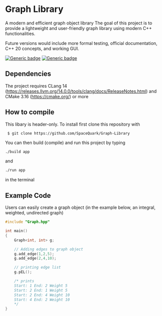 # Graph Library

A modern and efficient graph object library
The goal of this project is to provide a lightweight and user-friendly graph library using modern C++ functionalities.

Future versions would include more formal testing, official documentation, C++ 20 concepts, and working GUI.

[![Generic badge](https://img.shields.io/badge/C++-17-blue.svg?style=flat&logo=c%2B%2B)](https://en.cppreference.com/w/cpp/17)
[![Generic badge](https://img.shields.io/badge/CMake-3.16+-blue.svg)](https://cmake.org/cmake/help/latest/release/3.16.html)

## Dependencies
The project requires CLang 14 (https://releases.llvm.org/14.0.0/tools/clang/docs/ReleaseNotes.html) and CMake 3.16 (https://cmake.org/) or more

## How to compile
This libary is header-only. To install first clone this repository with 

```
 $ git clone https://github.com/SpaceQuark/Graph-Library
```



You can then build (compile) and run this project by typing 
```bash 
./build app
``` 
and 
```bash 
./run app
``` 
in the terminal

## Example Code
Users can easily create a graph object (in the example below, an integral, weighted, undirected graph)

``` C++
#include "Graph.hpp"

int main()
{
    Graph<int, int> g;

    // Adding edges to graph object
    g.add_edge(1,2,5);
    g.add_edge(2,4,10);

    // printing edge list
    g.pEL();

    /* prints
    Start: 1 End: 2 Weight 5
    Start: 2 End: 1 Weight 5
    Start: 2 End: 4 Weight 10
    Start: 4 End: 2 Weight 10
    */
}
``` 
